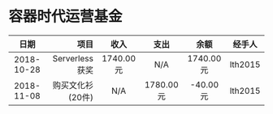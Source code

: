 容器时代运营基金
================
|   日期   |       项目     |     收入    |    支出    |  余额  |  经手人   |
|:--------:|---------------:|:-----------:|:----------:|:---------:|:---------:|
| 2018-10-28|  Serverless获奖 | 1740.00元 |   N/A      | 1740.00元  |  lth2015 |
| 2018-11-08|  购买文化衫(20件) | N/A |   1780.00元      | -40.00元 | lth2015 |
